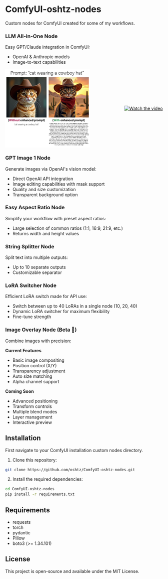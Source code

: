 # ComfyUI-oshtz-nodes
Custom nodes for ComfyUI created for some of my workflows.

### LLM All-in-One Node
Easy GPT/Claude integration in ComfyUI:
- OpenAI & Anthropic models
- Image-to-text capabilities
<div style="display: flex; align-items: center; justify-content: space-between;">
  <img src="https://github.com/oshtz/ComfyUI-oshtz-nodes/blob/main/examples/prompt_enhancer.jpg?raw=true" alt="alt text" height="250"/>
  <a href="https://youtu.be/0KZ7sMd4jUo">
    <img src="https://img.youtube.com/vi/0KZ7sMd4jUo/maxresdefault.jpg" alt="Watch the video" height="250"/>
  </a>
</div>

### GPT Image 1 Node
Generate images via OpenAI's vision model:
- Direct OpenAI API integration
- Image editing capabilities with mask support
- Quality and size customization
- Transparent background option

### Easy Aspect Ratio Node
Simplify your workflow with preset aspect ratios:
- Large selection of common ratios (1:1, 16:9, 21:9, etc.)
- Returns width and height values

### String Splitter Node
Split text into multiple outputs:
- Up to 10 separate outputs
- Customizable separator

### LoRA Switcher Node
Efficient LoRA switch made for API use:
- Switch between up to 40 LoRAs in a single node (10, 20, 40)
- Dynamic LoRA switcher for maximum flexibility
- Fine-tune strength

### Image Overlay Node (Beta 🚧)
Combine images with precision:

**Current Features**
- Basic image compositing
- Position control (X/Y)
- Transparency adjustment
- Auto size matching
- Alpha channel support

**Coming Soon**
- Advanced positioning
- Transform controls
- Multiple blend modes
- Layer management
- Interactive preview

## Installation

First navigate to your ComfyUI installation custom nodes directory.

1. Clone this repository:
```bash
git clone https://github.com/oshtz/ComfyUI-oshtz-nodes.git
```

2. Install the required dependencies:
```bash
cd ComfyUI-oshtz-nodes
pip install -r requirements.txt
```

## Requirements
- requests
- torch
- pydantic
- Pillow
- boto3 (>= 1.34.101)

## License
This project is open-source and available under the MIT License.
